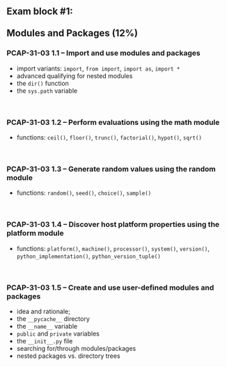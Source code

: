 ## Exam block #1: <br><br>Modules and Packages (12%)

### PCAP-31-03 1.1 – Import and use modules and packages
* import variants: `import`, `from import`, `import as`, `import *`
* advanced qualifying for nested modules
* the `dir()` function
* the `sys.path` variable

<br>

### PCAP-31-03 1.2 – Perform evaluations using the math module
* functions: `ceil()`, `floor()`, `trunc()`, `factorial()`, `hypot()`, `sqrt()`
<br>

### PCAP-31-03 1.3 – Generate random values using the random module
* functions: `random()`, `seed()`, `choice()`, `sample()`

<br>

### PCAP-31-03 1.4 – Discover host platform properties using the platform module
* functions: `platform()`, `machine()`, `processor()`, `system()`, `version()`, `python_implementation()`, `python_version_tuple()`

<br>

### PCAP-31-03 1.5 – Create and use user-defined modules and packages
* idea and rationale;
* the `__pycache__` directory
* the `__name__` variable
* `public` and `private` variables
* the `__init__.py` file
* searching for/through modules/packages
* nested packages vs. directory trees
